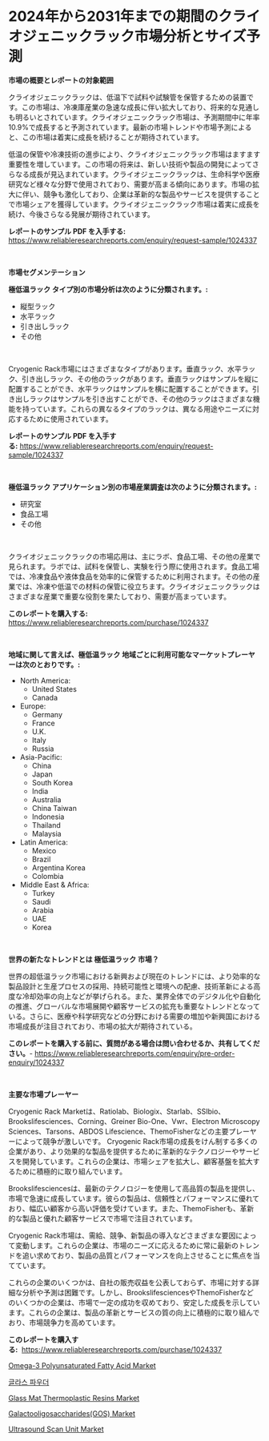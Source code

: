 <p><h1>2024年から2031年までの期間のクライオジェニックラック市場分析とサイズ予測</h1></p><p><strong>市場の概要とレポートの対象範囲</strong></p>
<p><p>クライオジェニックラックは、低温下で試料や試験管を保管するための装置です。この市場は、冷凍庫産業の急速な成長に伴い拡大しており、将来的な見通しも明るいとされています。クライオジェニックラック市場は、予測期間中に年率10.9%で成長すると予測されています。最新の市場トレンドや市場予測によると、この市場は着実に成長を続けることが期待されています。</p><p>低温の保管や冷凍技術の進歩により、クライオジェニックラック市場はますます重要性を増しています。この市場の将来は、新しい技術や製品の開発によってさらなる成長が見込まれています。クライオジェニックラックは、生命科学や医療研究など様々な分野で使用されており、需要が高まる傾向にあります。市場の拡大に伴い、競争も激化しており、企業は革新的な製品やサービスを提供することで市場シェアを獲得しています。クライオジェニックラック市場は着実に成長を続け、今後さらなる発展が期待されています。</p></p>
<p><strong>レポートのサンプル PDF を入手する:</strong> <a href="https://www.reliableresearchreports.com/enquiry/request-sample/1024337">https://www.reliableresearchreports.com/enquiry/request-sample/1024337</a></p>
<p>&nbsp;</p>
<p><strong>市場セグメンテーション</strong></p>
<p><strong>極低温ラック タイプ別の市場分析は次のように分類されます。:</strong></p>
<p><ul><li>縦型ラック</li><li>水平ラック</li><li>引き出しラック</li><li>その他</li></ul></p>
<p>&nbsp;</p>
<p><p>Cryogenic Rack市場にはさまざまなタイプがあります。垂直ラック、水平ラック、引き出しラック、その他のラックがあります。垂直ラックはサンプルを縦に配置することができ、水平ラックはサンプルを横に配置することができます。引き出しラックはサンプルを引き出すことができ、その他のラックはさまざまな機能を持っています。これらの異なるタイプのラックは、異なる用途やニーズに対応するために使用されています。</p></p>
<p><strong>レポートのサンプル PDF を入手する:</strong>&nbsp;<a href="https://www.reliableresearchreports.com/enquiry/request-sample/1024337">https://www.reliableresearchreports.com/enquiry/request-sample/1024337</a></p>
<p>&nbsp;</p>
<p><strong> 極低温ラック アプリケーション別の市場産業調査は次のように分類されます。:</strong></p>
<p><ul><li>研究室</li><li>食品工場</li><li>その他</li></ul></p>
<p>&nbsp;</p>
<p><p>クライオジェニックラックの市場応用は、主にラボ、食品工場、その他の産業で見られます。ラボでは、試料を保管し、実験を行う際に使用されます。食品工場では、冷凍食品や液体食品を効率的に保管するために利用されます。その他の産業では、冷凍や低温での材料の保管に役立ちます。クライオジェニックラックはさまざまな産業で重要な役割を果たしており、需要が高まっています。</p></p>
<p><strong>このレポートを購入する:</strong>&nbsp; <a href="https://www.reliableresearchreports.com/purchase/1024337">https://www.reliableresearchreports.com/purchase/1024337</a></p>
<p>&nbsp;</p>
<p><strong>地域に関して言えば、極低温ラック 地域ごとに利用可能なマーケットプレーヤーは次のとおりです。:</strong></p>
<p><ul>
    <li>
        North America:
        <ul>
            <li>United States</li>
            <li>Canada</li>
        </ul>
    </li>
    <li>
        Europe:
        <ul>
            <li>Germany</li>
            <li>France</li>
            <li>U.K.</li>
            <li>Italy</li>
            <li>Russia</li>
        </ul>
    </li>
    <li>
        Asia-Pacific:
        <ul>
            <li>China</li>
            <li>Japan</li>
            <li>South Korea</li>
            <li>India</li>
            <li>Australia</li>
            <li>China Taiwan</li>
            <li>Indonesia</li>
            <li>Thailand</li>
            <li>Malaysia</li>
        </ul>
    </li>
    <li>
        Latin America:
        <ul>
            <li>Mexico</li>
            <li>Brazil</li>
            <li>Argentina Korea</li>
            <li>Colombia</li>
        </ul>
    </li>
    <li>
        Middle East & Africa:
        <ul>
            <li>Turkey</li>
            <li>Saudi</li>
            <li>Arabia</li>
            <li>UAE</li>
            <li>Korea</li>
        </ul>
    </li>
    </ul></p>
<p>&nbsp;</p>
<p><strong>世界の新たなトレンドとは 極低温ラック 市場？</strong></p>
<p><p>世界の超低温ラック市場における新興および現在のトレンドには、より効率的な製品設計と生産プロセスの採用、持続可能性と環境への配慮、技術革新による高度な冷却効率の向上などが挙げられる。また、業界全体でのデジタル化や自動化の推進、グローバルな市場展開や顧客サービスの拡充も重要なトレンドとなっている。さらに、医療や科学研究などの分野における需要の増加や新興国における市場成長が注目されており、市場の拡大が期待されている。</p></p>
<p><strong>このレポートを購入する前に、質問がある場合は問い合わせるか、共有してください。</strong>- <a href="https://www.reliableresearchreports.com/enquiry/pre-order-enquiry/1024337">https://www.reliableresearchreports.com/enquiry/pre-order-enquiry/1024337</a></p>
<p>&nbsp;</p>
<p><strong>主要な市場プレーヤー</strong></p>
<p><p>Cryogenic Rack Marketは、Ratiolab、Biologix、Starlab、SSIbio、Brookslifesciences、Corning、Greiner Bio-One、Vwr、Electron Microscopy Sciences、Tarsons、ABDOS Lifescience、ThemoFisherなどの主要プレーヤーによって競争が激しいです。 Cryogenic Rack市場の成長をけん制する多くの企業があり、より効果的な製品を提供するために革新的なテクノロジーやサービスを開発しています。これらの企業は、市場シェアを拡大し、顧客基盤を拡大するために積極的に取り組んでいます。</p><p>Brookslifesciencesは、最新のテクノロジーを使用して高品質の製品を提供し、市場で急速に成長しています。彼らの製品は、信頼性とパフォーマンスに優れており、幅広い顧客から高い評価を受けています。また、ThemoFisherも、革新的な製品と優れた顧客サービスで市場で注目されています。</p><p>Cryogenic Rack市場は、需給、競争、新製品の導入などさまざまな要因によって変動します。これらの企業は、市場のニーズに応えるために常に最新のトレンドを追い求めており、製品の品質とパフォーマンスを向上させることに焦点を当てています。</p><p>これらの企業のいくつかは、自社の販売収益を公表しておらず、市場に対する詳細な分析や予測は困難です。しかし、BrookslifesciencesやThemoFisherなどのいくつかの企業は、市場で一定の成功を収めており、安定した成長を示しています。これらの企業は、製品の革新とサービスの質の向上に積極的に取り組んでおり、市場競争力を高めています。</p></p>
<p><strong>このレポートを購入する:</strong>&nbsp;&nbsp;<a href="https://www.reliableresearchreports.com/purchase/1024337">https://www.reliableresearchreports.com/purchase/1024337</a></p>
<p><p><a href="https://issuu.com/reportprime-2/docs/omega-3-polyunsaturated-fatty-acid-market-size-203">Omega-3 Polyunsaturated Fatty Acid Market</a></p><p><a href="https://github.com/vdhdwjyp90142/Market-Research-Report-List-1/blob/main/37645401023.md">글라스 파우더</a></p><p><a href="https://github.com/lbird53714/Market-Research-Report-List-3/blob/main/glass-mat-thermoplastic-resins-market.md">Glass Mat Thermoplastic Resins Market</a></p><p><a href="https://view.publitas.com/reportprime-1/galactooligosaccharides-gos-market-size-furnishes-valuable-information-encompassing-market-share-market-trends-and-projections-spanning-from-2024-to-2031/">Galactooligosaccharides(GOS) Market</a></p><p><a href="https://thundering-castanet-c65.notion.site/Global-Ultrasound-Scan-Unit-Market-by-Types-Applications-and-Major-Players-with-Regional-Growth-R-10df013ad12a43fb831f6f51e7b9e389">Ultrasound Scan Unit Market</a></p></p>